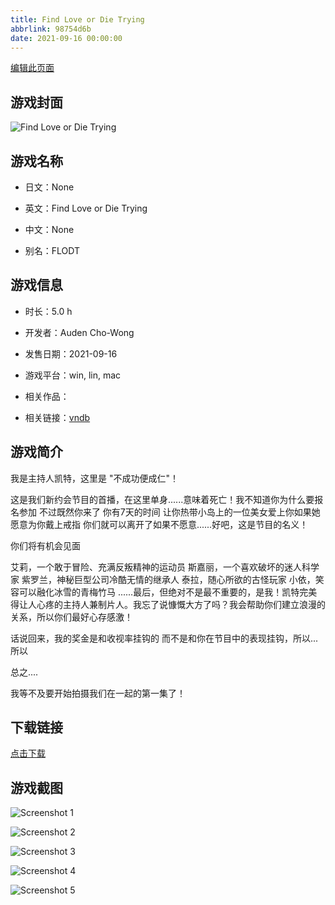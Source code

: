 ```yaml
---
title: Find Love or Die Trying
abbrlink: 98754d6b
date: 2021-09-16 00:00:00
---
```

[编辑此页面](https://github.com/ACG-3/ADV3-source/blob/main/source/_posts/Find%20Love%20or%20Die%20Trying.md)

## 游戏封面

![Find Love or Die Trying](https://pan.timero.xyz/d/onedrive/img_lib_001/Find%20Love%20or%20Die%20Trying_cover.avif)


## 游戏名称

- 日文：None
- 英文：Find Love or Die Trying
- 中文：None

- 别名：FLODT


## 游戏信息

- 时长：5.0 h
- 开发者：Auden Cho-Wong
- 发售日期：2021-09-16
- 游戏平台：win, lin, mac
- 相关作品：

- 相关链接：[vndb](https://vndb.org/v31994)


## 游戏简介

我是主持人凯特，这里是 "不成功便成仁"！

这是我们新约会节目的首播，在这里单身......意味着死亡！我不知道你为什么要报名参加 不过既然你来了 你有7天的时间 让你热带小岛上的一位美女爱上你如果她愿意为你戴上戒指 你们就可以离开了如果不愿意......好吧，这是节目的名义！

你们将有机会见面

艾莉，一个敢于冒险、充满反叛精神的运动员
斯嘉丽，一个喜欢破坏的迷人科学家
紫罗兰，神秘巨型公司冷酷无情的继承人
泰拉，随心所欲的古怪玩家
小依，笑容可以融化冰雪的青梅竹马
......最后，但绝对不是最不重要的，是我！凯特完美得让人心疼的主持人兼制片人。我忘了说慷慨大方了吗？我会帮助你们建立浪漫的关系，所以你们最好心存感激！

话说回来，我的奖金是和收视率挂钩的 而不是和你在节目中的表现挂钩，所以...所以

总之....

我等不及要开始拍摄我们在一起的第一集了！




## 下载链接

[点击下载](https://pan.timero.xyz/onedrive/adv_lib_001/Find%20Love%20or%20Die%20Trying)


## 游戏截图


![Screenshot 1](https://pan.timero.xyz/d/onedrive/img_lib_001/Find%20Love%20or%20Die%20Trying_Screenshot_1.avif)

![Screenshot 2](https://pan.timero.xyz/d/onedrive/img_lib_001/Find%20Love%20or%20Die%20Trying_Screenshot_2.avif)

![Screenshot 3](https://pan.timero.xyz/d/onedrive/img_lib_001/Find%20Love%20or%20Die%20Trying_Screenshot_3.avif)

![Screenshot 4](https://pan.timero.xyz/d/onedrive/img_lib_001/Find%20Love%20or%20Die%20Trying_Screenshot_4.avif)

![Screenshot 5](https://pan.timero.xyz/d/onedrive/img_lib_001/Find%20Love%20or%20Die%20Trying_Screenshot_5.avif)

